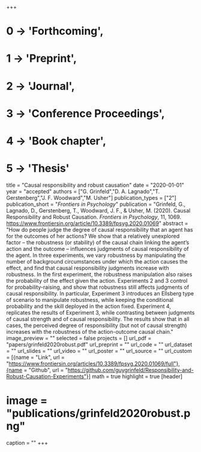 +++
# 0 -> 'Forthcoming',
# 1 -> 'Preprint',
# 2 -> 'Journal',
# 3 -> 'Conference Proceedings',
# 4 -> 'Book chapter',
# 5 -> 'Thesis'

title = "Causal responsibility and robust causation"
date = "2020-01-01"
year = "accepted"
authors = ["G. Grinfeld","D. A. Lagnado","T. Gerstenberg","J. F. Woodward","M. Usher"]
publication_types = ["2"]
publication_short = "_Frontiers in Psychology_"
publication = "Grinfeld, G., Lagnado, D., Gerstenberg, T., Woodward, J. F., & Usher, M. (2020). Causal Responsibility and Robust Causation. _Frontiers in Psychology_, 11, 1069. https://www.frontiersin.org/article/10.3389/fpsyg.2020.01069"
abstract = "How do people judge the degree of causal responsibility that an agent has for the outcomes of her actions? We show that a relatively unexplored factor – the robustness (or stability) of the causal chain linking the agent’s action and the outcome – influences judgments of causal responsibility of the agent. In three experiments, we vary robustness by manipulating the number of background circumstances under which the action causes the effect, and find that causal responsibility judgments increase with robustness. In the first experiment, the robustness manipulation also raises the probability of the effect given the action. Experiments 2 and 3 control for probability-raising, and show that robustness still affects judgments of causal responsibility. In particular, Experiment 3 introduces an Ellsberg type of scenario to manipulate robustness, while keeping the conditional probability and the skill deployed in the action fixed. Experiment 4, replicates the results of Experiment 3, while contrasting between judgments of causal strength and of causal responsibility. The results show that in all cases, the perceived degree of responsibility (but not of causal strength) increases with the robustness of the action-outcome causal chain."
image_preview = ""
selected = false
projects = []
url_pdf = "papers/grinfeld2020robust.pdf"
url_preprint = ""
url_code = ""
url_dataset = ""
url_slides = ""
url_video = ""
url_poster = ""
url_source = ""
url_custom = [{name = "Link", url = "https://www.frontiersin.org/articles/10.3389/fpsyg.2020.01069/full"},{name = "Github", url = "https://github.com/guygrinfeld/Responsibility-and-Robust-Causation-Experiments"}]
math = true
highlight = true
[header]
# image = "publications/grinfeld2020robust.png"
caption = ""
+++